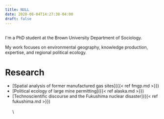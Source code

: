 ```yaml
---
title: NULL
date: 2020-08-04T14:27:38-04:00
draft: false
---
```


\
I'm a PhD student at the Brown University Department of Sociology.

My work focuses on environmental geography, knowledge production, expertise, and regional political ecology.

# Research

- [Spatial analysis of former manufactured gas sites]({{< ref fmgp.md >}})
- [Political ecology of large mine permitting]({{< ref alaska.md >}})
- [Technoscientific discourse and the Fukushima nuclear disaster]({{< ref fukushima.md >}})
\
\
\
